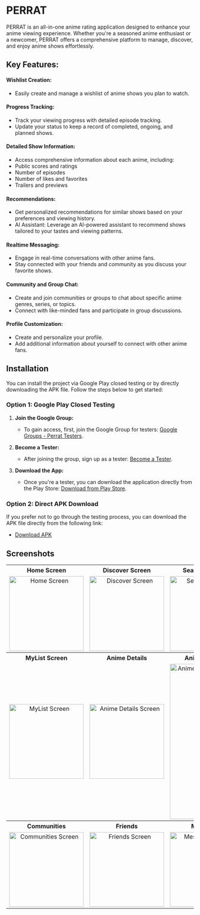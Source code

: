 
# PERRAT

PERRAT is an all-in-one anime rating application designed to enhance your anime viewing experience. Whether you're a seasoned anime enthusiast or a newcomer, PERRAT offers a comprehensive platform to manage, discover, and enjoy anime shows effortlessly.


## Key Features:

 #### Wishlist Creation:
- Easily create and manage a wishlist of anime shows you plan to watch.

 #### Progress Tracking:
- Track your viewing progress with detailed episode tracking.
- Update your status to keep a record of completed, ongoing, and planned shows.

 #### Detailed Show Information:
- Access comprehensive information about each anime, including:
- Public scores and ratings
- Number of episodes
- Number of likes and favorites
- Trailers and previews

 #### Recommendations:
- Get personalized recommendations for similar shows based on your preferences and viewing history.
- AI Assistant: Leverage an AI-powered assistant to recommend shows tailored to your tastes and viewing patterns.

 #### Realtime Messaging:
- Engage in real-time conversations with other anime fans.
- Stay connected with your friends and community as you discuss your favorite shows.

 #### Community and Group Chat:
- Create and join communities or groups to chat about specific anime genres, series, or topics.
- Connect with like-minded fans and participate in group discussions.

 #### Profile Customization:
- Create and personalize your profile.
- Add additional information about yourself to connect with other anime fans.


## Installation

You can install the project via Google Play closed testing or by directly downloading the APK file. Follow the steps below to get started:

### Option 1: Google Play Closed Testing

1. **Join the Google Group:**
   - To gain access, first, join the Google Group for testers: [Google Groups - Perrat Testers](https://groups.google.com/u/0/g/perrat-testers).

2. **Become a Tester:**
   - After joining the group, sign up as a tester: [Become a Tester](https://play.google.com/apps/testing/com.kh_ab.per_rat).

3. **Download the App:**
   - Once you're a tester, you can download the application directly from the Play Store: [Download from Play Store](https://play.google.com/store/apps/details?id=com.kh_ab.per_rat).

### Option 2: Direct APK Download

If you prefer not to go through the testing process, you can download the APK file directly from the following link:

- [Download APK](https://mega.nz/file/UDtiySAa#OCi2-Kc2uP_LRpz-WPXQGcmmPUrIX67OLo9k-Syy8Vc)


## Screenshots

<table>
  <tr>
    <th align="center">Home Screen</th>
    <th align="center">Discover Screen</th>
    <th align="center">Seasonal Screen</th>
  </tr>
  <tr>
    <td align="center">
      <img src="https://github.com/user-attachments/assets/c1ec32eb-0f49-40af-be6f-b88c145aed1c" alt="Home Screen" width="200"/>
    </td>
    <td align="center">
      <img src="https://github.com/user-attachments/assets/ae811bcd-2d50-4046-a5bb-40c189d0a556" alt="Discover Screen" width="200"/>
    </td>
    <td align="center">
      <img src="https://github.com/user-attachments/assets/22ee5b40-d8b4-4322-ae04-b9dc45f53831" alt="Seasonal Screen" width="200"/>
    </td>
  </tr>
  <tr>
    <th align="center">MyList Screen</th>
    <th align="center">Anime Details</th>
    <th align="center">Anime Details...</th>
  </tr>
  <tr>
    <td align="center">
      <img src="https://github.com/user-attachments/assets/d29f6a75-78f0-43c9-848f-e5cad68e65a4" alt="MyList Screen" width="200"/>
    </td>
    <td align="center">
      <img src="https://github.com/user-attachments/assets/074fe1a6-a156-49aa-bcf2-e198335124d2" alt="Anime Details Screen" width="200"/>
    </td>
    <td align="center">
      <img src="https://github.com/user-attachments/assets/0a23e355-01ee-4438-8318-cd7bed1056d9" alt="Anime Details Screen..." height="416" width="200"/>
    </td>
  </tr>
  <tr>
    <th align="center">Communities</th>
    <th align="center">Friends</th>
    <th align="center">Messaging</th>
  </tr>
  <tr>
    <td align="center">
      <img src="https://github.com/user-attachments/assets/48ced705-ad45-45ab-b4ee-a806df914110" alt="Communities Screen" width="200"/>
    </td>
    <td align="center">
      <img src="https://github.com/user-attachments/assets/8f697948-0785-4559-98aa-af4a63490946" alt="Friends Screen" width="200"/>
    </td>
    <td align="center">
      <img src="https://github.com/user-attachments/assets/44382985-4c04-46e1-9b6d-27130afdc1e7" alt="Messaging Screen" width="200"/>
    </td>
  </tr>
</table>







